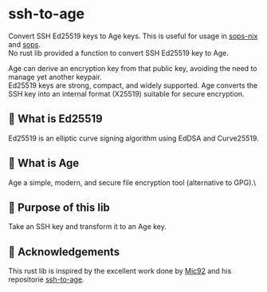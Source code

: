 # ssh-to-age

Convert SSH Ed25519 keys to Age keys. This is useful for usage in [sops-nix](https://github.com/Mic92/sops-nix) and [sops](https://github.com/getsops/sops).\
No rust lib provided a function to convert SSH Ed25519 key to Age.

Age can derive an encryption key from that public key, avoiding the need to manage yet another keypair.\
Ed25519 keys are strong, compact, and widely supported. Age converts the SSH key into an internal format (X25519) suitable for secure encryption.

## 🔑 What is Ed25519

Ed25519 is an elliptic curve signing algorithm using EdDSA and Curve25519.

## 🔑 What is Age

Age a simple, modern, and secure file encryption tool (alternative to GPG).\

## 📃 Purpose of this lib

Take an SSH key and transform it to an Age key.

## 🤝 Acknowledgements

This rust lib is inspired by the excellent work done by [Mic92](https://github.com/Mic92/dotfiles) and his repositorie [ssh-to-age](https://github.com/Mic92/ssh-to-age).
